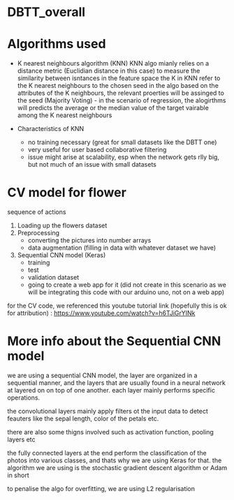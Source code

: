 # DBTT_overall

# Algorithms used

- K nearest neighbours algorithm (KNN)
    KNN algo mianly relies on a distance metric (Euclidian distance in this case) to measure the similarity between isntances in the feature space
    the K in KNN refer to the K nearest neighbours to the chosen seed in the algo
    based on the attributes of the K neighbours, the relevant proerties will be assinged to the seed (Majority Voting)
        - in the scenario of regression, the alogirthms will predicts the average or the median value of the target vairable among the K nearest neighbours 

- Characteristics of KNN 
    - no training necessary (great for small datasets like the DBTT one)
    - very useful for user based collaborative filtering
    - issue might arise at scalability, esp when the network gets rlly big, but not much of an issue with small datasets

# CV model for flower 
sequence of actions 
1. Loading up the flowers dataset 
2. Preprocessing 
    - converting the pictures into number arrays 
    - data augmentation (filling in data with whatever dataset we have)
3. Sequential CNN model (Keras)
    - training 
    - test 
    - validation dataset 
    - going to create a web app for it (did not create in this scenario as we will be integrating this code with our arduino uno, not on a web app)

for the CV code, we referenced this youtube tutorial link (hopefully this is ok for attribution) : https://www.youtube.com/watch?v=h6TJiGrYINk

# More info about the Sequential CNN model 
we are using a sequential CNN model, the layer are organized in a sequential manner, and the layers that are usually found in a neural network at layered on on top of one another. each layer mainly performs specific operations. 

the convolutional layers mainly apply filters ot the input data to detect feauters like the sepal length, color of the petals etc. 

there are also some thigns involved such as activation function, pooling layers etc 

the fully connected layers at the end perform the classification of the photos into various classes, and thats why we are using Keras for that. the algorithm we are using is the stochastic gradient descent algorithm or Adam in short

to penalise the algo for overfitting, we are using L2 regularisation
